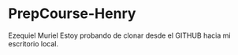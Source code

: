 # PrepCourse-Henry
Ezequiel Muriel
Estoy probando de clonar desde el GITHUB hacia mi escritorio local.

